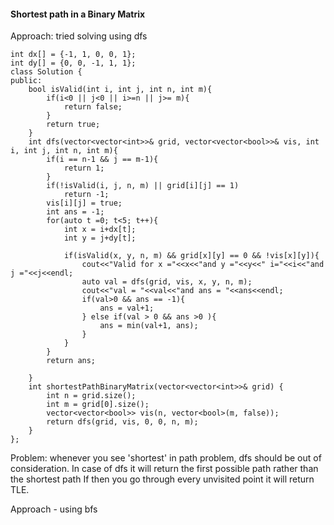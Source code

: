 #### Shortest path in a Binary Matrix

Approach: tried solving using dfs

```
int dx[] = {-1, 1, 0, 0, 1};
int dy[] = {0, 0, -1, 1, 1};
class Solution {
public:
    bool isValid(int i, int j, int n, int m){
        if(i<0 || j<0 || i>=n || j>= m){
            return false;
        }
        return true;
    }
    int dfs(vector<vector<int>>& grid, vector<vector<bool>>& vis, int i, int j, int n, int m){
        if(i == n-1 && j == m-1){
            return 1;
        }
        if(!isValid(i, j, n, m) || grid[i][j] == 1)
            return -1;
        vis[i][j] = true;
        int ans = -1;
        for(auto t =0; t<5; t++){
            int x = i+dx[t];
            int y = j+dy[t];
            
            if(isValid(x, y, n, m) && grid[x][y] == 0 && !vis[x][y]){
                cout<<"Valid for x ="<<x<<"and y ="<<y<<" i="<<i<<"and j ="<<j<<endl;
                auto val = dfs(grid, vis, x, y, n, m);
                cout<<"val = "<<val<<"and ans = "<<ans<<endl;
                if(val>0 && ans == -1){
                    ans = val+1;
                } else if(val > 0 && ans >0 ){
                    ans = min(val+1, ans);
                }
            }
        }
        return ans;
        
    }
    int shortestPathBinaryMatrix(vector<vector<int>>& grid) {
        int n = grid.size();
        int m = grid[0].size();
        vector<vector<bool>> vis(n, vector<bool>(m, false));
        return dfs(grid, vis, 0, 0, n, m);
    }
};
```
Problem: whenever you see 'shortest' in path problem, dfs should be out of consideration. In case of dfs it will return the first possible path rather than the shortest path
If then you go through every unvisited point it will return TLE.

Approach - using bfs
```
```

